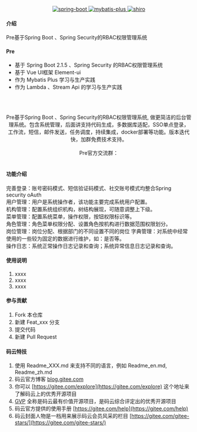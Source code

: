 

<p align="center">
    <a href="http://spring.io/projects/spring-boot">
            <img src="https://img.shields.io/badge/spring--boot-2.1.5.RELEASE-green.svg" alt="spring-boot">
        </a>
        <a href="http://mp.baomidou.com">
            <img src="https://img.shields.io/badge/mybatis--plus-3.1.1-blue.svg" alt="mybatis-plus">
        </a>  
        <a href="https://shiro.apache.org/">
            <img src="https://img.shields.io/badge/security-5.1.5-blue.svg" alt="shiro">
        </a> 
</p>

#### 介绍
Pre基于Spring Boot 、Spring Security的RBAC权限管理系统

#### Pre

- 基于 Spring Boot 2.1.5 、Spring Security 的RBAC权限管理系统
- 基于 Vue UI框架 Element-ui
- 作为 Mybatis Plus 学习与生产实践
- 作为 Lambda 、Stream Api 的学习与生产实践

       
<p align="center">
    <br>      
    <br>      
    <p align="center">
        Pre基于Spring Boot 、Spring Security的RBAC权限管理系统, 做更简洁的后台管理系统。包含系统管理，后面讲支持代码生成，多数据库适配，SSO单点登录，工作流，短信，邮件发送，任务调度，持续集成，docker部署等功能。版本迭代快，加群免费技术支持。
        <br>      
        <br>      
        <span>
            <span>
                Pre官方交流群：
            </span>
        </span>
        <br>
        <br>
        
</p>


#### 功能介绍

完善登录：账号密码模式、短信验证码模式、社交账号模式均整合Spring security oAuth    
用户管理：用户是系统操作者，该功能主要完成系统用户配置。  
机构管理：配置系统组织机构，树结构展现，可随意调整上下级。  
菜单管理：配置系统菜单，操作权限，按钮权限标识等。  
角色管理：角色菜单权限分配、设置角色按机构进行数据范围权限划分。  
岗位管理：岗位分配、根据部门的不同设置不同的岗位
字典管理：对系统中经常使用的一些较为固定的数据进行维护，如：是否等。  
操作日志：系统正常操作日志记录和查询；系统异常信息日志记录和查询。   

#### 使用说明

1. xxxx
2. xxxx
3. xxxx

#### 参与贡献

1. Fork 本仓库
2. 新建 Feat_xxx 分支
3. 提交代码
4. 新建 Pull Request


#### 码云特技

1. 使用 Readme\_XXX.md 来支持不同的语言，例如 Readme\_en.md, Readme\_zh.md
2. 码云官方博客 [blog.gitee.com](https://blog.gitee.com)
3. 你可以 [https://gitee.com/explore](https://gitee.com/explore) 这个地址来了解码云上的优秀开源项目
4. [GVP](https://gitee.com/gvp) 全称是码云最有价值开源项目，是码云综合评定出的优秀开源项目
5. 码云官方提供的使用手册 [https://gitee.com/help](https://gitee.com/help)
6. 码云封面人物是一档用来展示码云会员风采的栏目 [https://gitee.com/gitee-stars/](https://gitee.com/gitee-stars/)